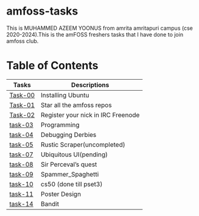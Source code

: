 # amfoss-tasks
This is MUHAMMED AZEEM YOONUS from amrita amritapuri campus (cse 2020-2024).This is the amFOSS freshers tasks that I have done to join amfoss club.
# Table of Contents  
| Tasks  | Descriptions |
| ------------- | ------------- |
| [Task-00](task-00)| Installing Ubuntu  |
| [Task-01](task-01)  | Star all the amfoss repos  |
|[Task-02](task-02)|Register your nick in IRC Freenode|
|[task-03](task-03)|Programming|
|[task-04](task-04)|Debugging Derbies|
|[task-05](task-05)|Rustic Scraper(uncompleted)|
|[task-07](task-07)|Ubiquitous UI(pending)|
|[task-08](task-08)|Sir Perceval’s quest|
|[task-09](task-09)|Spammer_Spaghetti|
|[task-10](task-10)|cs50 (done till pset3)|
|[task-11](task-11)|Poster Design|
|[task-14](task-14)|Bandit|
